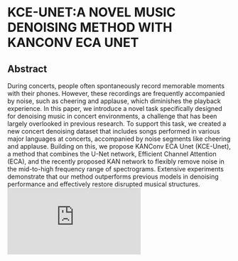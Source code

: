 # KCE-UNET:A NOVEL  MUSIC DENOISING METHOD WITH KANCONV ECA UNET
## Abstract
During concerts, people often spontaneously record memorable moments with their phones. However, these recordings are frequently accompanied by noise, such as cheering and applause, which diminishes the playback experience.  In this paper, we introduce a novel task specifically designed for denoising music in concert environments, a challenge that has been largely overlooked in previous research. To support this task, we created a new concert denoising dataset that includes songs performed in various major languages at concerts, accompanied by noise segments like cheering and applause. Building on this, we propose KANConv ECA Unet (KCE-Unet), a method that combines the U-Net network, Efficient Channel Attention (ECA), and the recently proposed KAN network to flexibly remove noise in the mid-to-high frequency range of spectrograms. Extensive experiments demonstrate that our method outperforms previous models in denoising performance and effectively restore disrupted musical structures.
![](https://github.com/continue321/KCE-UNET/edit/main/images/kCE_Unet.pdf) 

